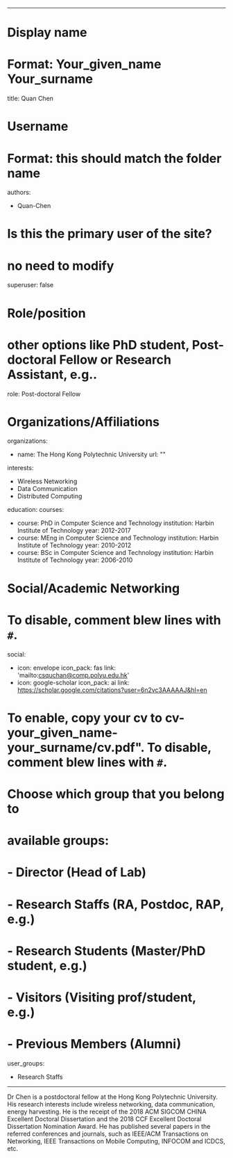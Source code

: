 
---
# Display name
# Format: Your_given_name Your_surname 
title: Quan Chen

# Username
# Format: this should match the folder name
authors:
- Quan-Chen

# Is this the primary user of the site?
# no need to modify 
superuser: false

# Role/position
# other options like PhD student, Post-doctoral Fellow or Research Assistant, e.g..
role: Post-doctoral Fellow

# Organizations/Affiliations
organizations:
- name: The Hong Kong Polytechnic University
  url: ""

interests:
- Wireless Networking
- Data Communication
- Distributed Computing

education:
  courses:
  - course: PhD in Computer Science and Technology
    institution: Harbin Institute of Technology
    year: 2012-2017
  - course: MEng in Computer Science and Technology
    institution: Harbin Institute of Technology
    year: 2010-2012
  - course: BSc in Computer Science and Technology
    institution: Harbin Institute of Technology
    year: 2006-2010

# Social/Academic Networking
# To disable, comment blew lines with `#`.
social:
- icon: envelope
  icon_pack: fas
  link: 'mailto:csquchan@comp.polyu.edu.hk'
- icon: google-scholar
  icon_pack: ai
  link: https://scholar.google.com/citations?user=6n2vc3AAAAAJ&hl=en


# To enable, copy your cv to cv-your_given_name-your_surname/cv.pdf". To disable, comment blew lines with `#`.


# Choose which group that you belong to
#  available groups:
#  - Director (Head of Lab)
#  - Research Staffs (RA, Postdoc, RAP, e.g.)
#  - Research Students (Master/PhD student, e.g.)
#  - Visitors (Visiting prof/student, e.g.)
#  - Previous Members (Alumni)
user_groups:
- Research Staffs
---

Dr Chen is a postdoctoral fellow at the Hong Kong Polytechnic University. His research interests include wireless networking, data communication, energy harvesting. He is the receipt of the 2018 ACM SIGCOM CHINA Excellent Doctoral Dissertation and the 2018 CCF Excellent Doctoral Dissertation Nomination Award. He has published several papers in the referred conferences and journals, such as IEEE/ACM Transactions on Networking, IEEE Transactions on Mobile Computing, INFOCOM and ICDCS, etc. 
